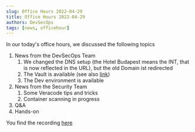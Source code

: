 ```yaml
---
slug: Office Hours 2022-04-29
title: Office Hours 2022-04-29
authors: DevSecOps
tags: [news, officehour]
---
```


In our today's office hours, we discussed the following topics

1. News from the DevSecOps Team
    1. We changed the DNS setup (the Hotel Budapest means the INT, that is now reflected in the URL), but the old Domain ist redirected
    1. The Vault is available (see also [link](../docs/guides/how-to-use-vault.md))
    1. The Dev environment is available
1. News from the Security Team
    1. Some Veracode tips and tricks
    1. Container scanning in progress
1. Q&A
1. Hands-on

You find the
recording [here](https://bcgcatenax.sharepoint.com/:f:/r/sites/CommunitiesofPractises/Shared%20Documents/CX-CoP%20DevSecOps/Office_Hours_Regular_Recordings?csf=1&web=1&e=YezRwb)
